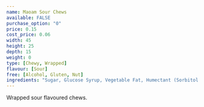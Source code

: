 ```yaml
---
name: Maoam Sour Chews
available: FALSE
purchase_option: "0"
price: 0.15
cost_price: 0.06
width: 45
height: 25
depth: 15
weight: 0
type: [Chewy, Wrapped]
flavour: [Sour]
free: [Alcohol, Gluten, Nut]
ingredients: "Sugar, Glucose Syrup, Vegetable Fat, Humectant (Sorbitol Syrup), Citric Acid, Gelatine. Flavouring:"
---
```

Wrapped sour flavoured chews.